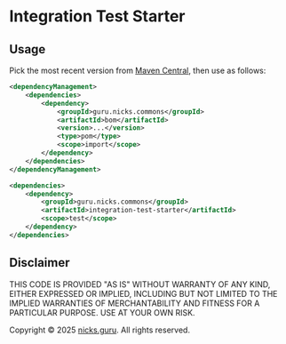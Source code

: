 # Integration Test Starter

## Usage

Pick the most recent version from
[Maven Central](https://central.sonatype.com/namespace/guru.nicks.commons), then use as follows:

```xml
<dependencyManagement>
    <dependencies>
        <dependency>
            <groupId>guru.nicks.commons</groupId>
            <artifactId>bom</artifactId>
            <version>...</version>
            <type>pom</type>
            <scope>import</scope>
        </dependency>
    </dependencies>
</dependencyManagement>

<dependencies>
    <dependency>
        <groupId>guru.nicks.commons</groupId>
        <artifactId>integration-test-starter</artifactId>
        <scope>test</scope>
    </dependency>
</dependencies>
```

## Disclaimer

THIS CODE IS PROVIDED "AS IS" WITHOUT WARRANTY OF ANY KIND, EITHER EXPRESSED OR IMPLIED, INCLUDING BUT NOT LIMITED
TO THE IMPLIED WARRANTIES OF MERCHANTABILITY AND FITNESS FOR A PARTICULAR PURPOSE. USE AT YOUR OWN RISK.

Copyright © 2025 [nicks.guru](https://nicks.guru). All rights reserved.
